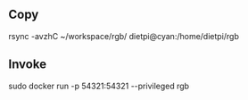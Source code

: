 

## Copy

rsync -avzhC ~/workspace/rgb/ dietpi@cyan:/home/dietpi/rgb

## Invoke

sudo docker run -p 54321:54321 --privileged rgb
